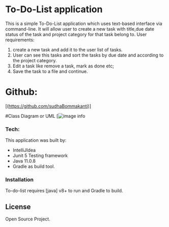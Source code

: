 # To-Do-List application 

This is a simple To-Do-List application which uses text-based interface via command-line.
It will allow user to create a new task with title,due date status of the task and project category for that task belong to.
User requirements:
1) create a new task and add it to the user list of tasks.
2) User can see this tasks and sort the tasks by due date and according to the project category.
3) Edit a task like remove a task, mark as done etc;
4) Save the task to a file and continue.

# Github:
[(https://github.com/sudhaBommakanti)]

#Class Diagram or UML 
[![image info](//Users/sudhabommakanti/desktop/To-Do-List-Class-Diagram.png)

### Tech:
This application was built by:
- IntelliJIdea
- Junit 5 Testing framework
- Java 11.0.8
- Gradle as build tool.

### Installation
To-do-list requires [java] v8+ to run and Gradle to build.

License
----
Open Source Project.


